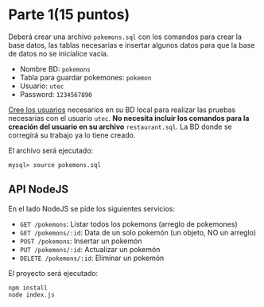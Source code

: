 # Parte 1(15 puntos)

Deberá crear una archivo `pokemons.sql` con los comandos para crear la base datos, las tablas necesarias e insertar algunos datos para que la base de datos no se inicialice vacía. 
- Nombre BD: `pokemons`
- Tabla para guardar pokemones: `pokemon`
- Usuario: `utec`
- Password: `1234567890`

[Cree los usuarios](https://github.com/franciscovilchezv/platform-based-development/blob/main/Labs/Lab2/mysql_setup.md#create-a-new-user) necesarios en su BD local para realizar las pruebas necesarias con el usuario `utec`. **No necesita incluir los comandos para la creación del usuario en su archivo** `restaurant.sql`. La BD donde se corregirá su trabajo ya lo tiene creado.

El archivo será ejecutado:
```terminal
mysql> source pokemons.sql
```

## API NodeJS
En el lado NodeJS se pide los siguientes servicios:

- `GET /pokemons`: Listar todos los pokemons (arreglo de pokemones)
- `GET /pokemons/:id`: Data de un solo pokemón (un objeto, NO un arreglo)
- `POST /pokemons`: Insertar un pokemón
- `PUT /pokemons/:id`: Actualizar un pokemón
- `DELETE /pokemons/:id`: Eliminar un pokemón

El proyecto será ejecutado:
```terminal
npm install
node index.js
```
